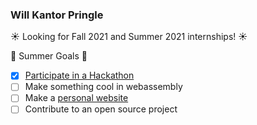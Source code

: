 ### Will Kantor Pringle

☀ Looking for Fall 2021 and Summer 2021 internships! ☀

🎯 Summer Goals 🎯
- [x] [Participate in a Hackathon](https://github.com/wiwichips/MOMU)
- [ ] Make something cool in webassembly
- [ ] Make a [personal website](https://willpringle.github.io/)
- [ ] Contribute to an open source project
